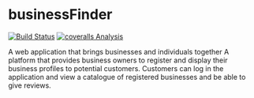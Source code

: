 # businessFinder
[![Build Status](https://travis-ci.org/dennohtu/businessFinder.svg?branch=complete)](https://travis-ci.org/dennohtu/businessFinder)
[![coveralls Analysis](https://coveralls.io/repos/dennohtu/businessFinder/badge.png)](https://coveralls.io/r/dennohtu/businessFinder)

A web application that brings businesses and individuals together
A platform that provides business owners to register and display their business profiles to potential customers. 
Customers can log in the application and view a catalogue of registered businesses and be able to give reviews.

